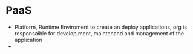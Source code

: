 # PaaS

- Platform, Runtime Enviroment to create an deploy applications, org is responsaible for develop,ment, maintenand and management of the application
- 